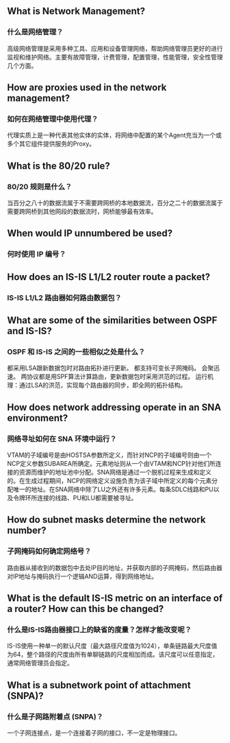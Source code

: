 ## What is Network Management? 
### 什么是网络管理？
高级网络管理是采用多种工具、应用和设备管理网络，帮助网络管理员更好的进行监视和维护网络。主要有故障管理，计费管理，配置管理，性能管理，安全性管理几个方面。

## How are proxies used in the network management? 
### 如何在网络管理中使用代理？
代理实质上是一种代表其他实体的实体，将网络中配置的某个Agent充当为一个或多个其它组件提供服务的Proxy。

## What is the 80/20 rule? 
### 80/20 规则是什么？
当百分之八十的数据流属于不需要跨网桥的本地数据流，百分之二十的数据流属于需要跨网桥到其他网段的数据流时，网桥能够最有效率。

## When would IP unnumbered be used? 
### 何时使用 IP 编号？


## How does an IS-IS L1/L2 router route a packet? 
### IS-IS L1/L2 路由器如何路由数据包？

## What are some of the similarities between OSPF and IS-IS?
### OSPF 和 IS-IS 之间的一些相似之处是什么？
都采用LSA跟新数据包时对路由拓扑进行更新。
都支持可变长子网掩码。
会聚迅速。
两协议都是用SPF算法计算路由，更新数据包时采用洪范的过程。
运行机理：通过LSA的洪范，实现每个路由器的同步，即全网的拓扑结构。

## How does network addressing operate in an SNA environment? 
### 网络寻址如何在 SNA 环境中运行？
VTAM的子域编号是由HOSTSA参数所定义，而针对NCP的子域编号则由一个NCP定义参数SUBAREA所确定。元素地址则从一个由VTAM和NCP针对他们所连接的资源而维护的地址池中分配。SNA网络是通过一个脱机过程来生成和定义的。在生成过程期间，NCP的网络定义设施负责为该子域中所定义的每个元素分配唯一的地址。在SNA网络中除了LU之外还有许多元素。每条SDLC线路和PU以及令牌环所连接的线路、PU和LU都需要被寻址。

## How do subnet masks determine the network number? 
### 子网掩码如何确定网络号？
路由器从接收到的数据包中去处IP目的地址，并获取内部的子网掩码，然后路由器对IP地址与掩码执行一个逻辑AND运算，得到网络地址。

## What is the default IS-IS metric on an interface of a router? How can this be changed? 
### 什么是IS-IS路由器接口上的缺省的度量？怎样才能改变呢？
IS-IS使用一种单一的默认尺度（最大路径尺度值为1024），单条链路最大尺度值为64，整个路径的尺度由所有单聊链路的尺度相加而成。该尺度可以任意指定，通常网络管理员会指定。

## What is a subnetwork point of attachment (SNPA)?
### 什么是子网路附着点 (SNPA)？
一个子网连接点，是一个连接着子网的接口，不一定是物理接口。

